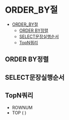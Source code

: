 # ORDER_BY절
- [ORDER\_BY절](#order_by절)
  - [ORDER BY정렬](#order-by정렬)
  - [SELECT문장실행순서](#select문장실행순서)
  - [TopN쿼리](#topn쿼리)
## ORDER BY정렬

## SELECT문장실행순서

## TopN쿼리
- ROWNUM
- TOP ( )


